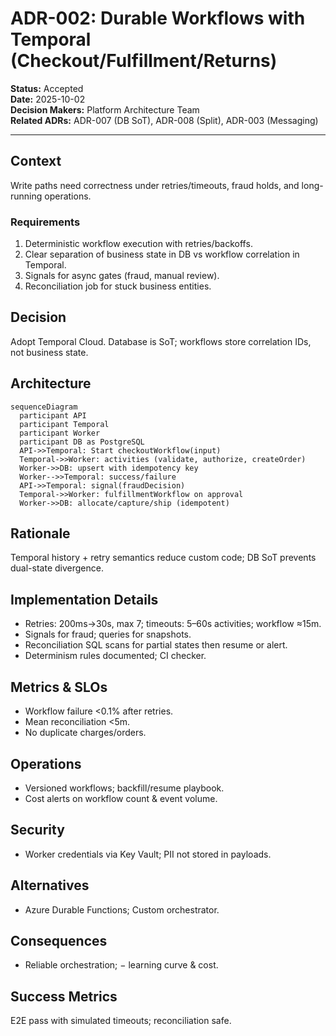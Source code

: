 # ADR-002: Durable Workflows with Temporal (Checkout/Fulfillment/Returns)

**Status:** Accepted  
**Date:** 2025-10-02  
**Decision Makers:** Platform Architecture Team  
**Related ADRs:** ADR-007 (DB SoT), ADR-008 (Split), ADR-003 (Messaging)

---

## Context
Write paths need correctness under retries/timeouts, fraud holds, and long-running operations.

### Requirements
1. Deterministic workflow execution with retries/backoffs.
2. Clear separation of business state in DB vs workflow correlation in Temporal.
3. Signals for async gates (fraud, manual review).
4. Reconciliation job for stuck business entities.

## Decision
Adopt Temporal Cloud. Database is SoT; workflows store correlation IDs, not business state.

## Architecture
```mermaid
sequenceDiagram
  participant API
  participant Temporal
  participant Worker
  participant DB as PostgreSQL
  API->>Temporal: Start checkoutWorkflow(input)
  Temporal->>Worker: activities (validate, authorize, createOrder)
  Worker->>DB: upsert with idempotency key
  Worker-->>Temporal: success/failure
  API->>Temporal: signal(fraudDecision)
  Temporal->>Worker: fulfillmentWorkflow on approval
  Worker->>DB: allocate/capture/ship (idempotent)
```
## Rationale
Temporal history + retry semantics reduce custom code; DB SoT prevents dual-state divergence.

## Implementation Details
- Retries: 200ms→30s, max 7; timeouts: 5–60s activities; workflow ≈15m.
- Signals for fraud; queries for snapshots.
- Reconciliation SQL scans for partial states then resume or alert.
- Determinism rules documented; CI checker.

## Metrics & SLOs
- Workflow failure <0.1% after retries.
- Mean reconciliation <5m.
- No duplicate charges/orders.

## Operations
- Versioned workflows; backfill/resume playbook.
- Cost alerts on workflow count & event volume.

## Security
- Worker credentials via Key Vault; PII not stored in payloads.

## Alternatives
- Azure Durable Functions; Custom orchestrator.

## Consequences
+ Reliable orchestration; − learning curve & cost.

## Success Metrics
E2E pass with simulated timeouts; reconciliation safe.
